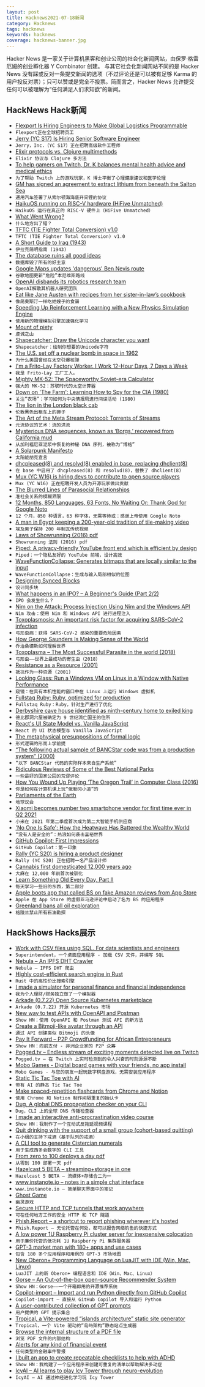 ```yaml
---
layout: post
title: Hacknews2021-07-18新闻
category: Hacknews
tags: hacknews
keywords: hacknews
coverage: hacknews-banner.jpg
---
```


Hacker News 是一家关于计算机黑客和创业公司的社会化新闻网站，由保罗·格雷厄姆的创业孵化器 Y Combinator 创建。
与其它社会化新闻网站不同的是 Hacker News 没有踩或反对一条提交新闻的选项（不过评论还是可以被有足够 Karma 的用户投反对票）；只可以赞或是完全不投票。简而言之，Hacker News 允许提交任何可以被理解为“任何满足人们求知欲”的新闻。

## HackNews Hack新闻


- [Flexport Is Hiring Engineers to Make Global Logistics Programmable](https://www.flexport.com/careers)
- `Flexport正在全球招聘员工`
- [Jerry (YC S17) Is Hiring Senior Software Engineer](https://apply.workable.com/jerry/j/07E1D2B302/)
- `Jerry，Inc.（YC S17）正在招聘高级软件工程师`
- [Elixir protocols vs. Clojure multimethods](https://mattmower.com/2021/07/17/elixir-protocols-vs-clojure-multimethods/)
- `Elixir 协议与 Clojure 多方法`
- [To help gamers on Twitch, Dr. K balances mental health advice and medical ethics](https://www.npr.org/2021/01/13/956315576/psychiatrist-criticized-for-addressing-mental-health-issues-on-twitch)
- `为了帮助 Twitch 上的游戏玩家，K 博士平衡了心理健康建议和医学伦理`
- [GM has signed an agreement to extract lithium from beneath the Salton Sea](https://www.autoweek.com/news/green-cars/a37029490/gm-will-suck-lithium-from-the-salton-sea-to-make-batteries/)
- `通用汽车签署了从索尔顿海海底开采锂的协议`
- [HaikuOS running on RISC-V hardware (HiFive Unmatched)](https://discuss.haiku-os.org/t/my-progress-on-real-risc-v-hardware/10963/31)
- `HaikuOS 运行在真正的 RISC-V 硬件上（HiFive Unmatched）`
- [What Went Wrong?](https://queue.acm.org/detail.cfm?id=3475967)
- `什么地方出了错？`
- [TFTC (TIE Fighter Total Conversion) v1.0](https://www.moddb.com/mods/tie-fighter-total-conversion-tftc/news/tftc-v10-is-out-now)
- `TFTC (TIE Fighter Total Conversion) v1.0`
- [A Short Guide to Iraq (1943)](https://www.history.navy.mil/research/library/online-reading-room/title-list-alphabetically/s/short-guide-to-iraq.html)
- `伊拉克简明指南 (1943)`
- [The database ruins all good ideas](http://squarism.com/2021/07/08/databases-ruin-all-good-ideas/)
- `数据库毁了所有的好主意`
- [Google Maps updates 'dangerous' Ben Nevis route](https://www.bbc.co.uk/news/uk-scotland-highlands-islands-57873330)
- `谷歌地图更新“危险”本尼维斯路线`
- [OpenAI disbands its robotics research team](https://venturebeat.com/2021/07/16/openai-disbands-its-robotics-research-team/)
- `OpenAI解散其机器人研究团队`
- [Eat like Jane Austen with recipes from her sister-in-law’s cookbook](https://www.atlasobscura.com/articles/jane-austen-recipes-cookbook)
- `像简奥斯汀一样吃她嫂子的食谱`
- [Speeding Up Reinforcement Learning with a New Physics Simulation Engine](https://ai.googleblog.com/2021/07/speeding-up-reinforcement-learning-with.html)
- `使用新的物理模拟引擎加速强化学习`
- [Mount of piety](https://en.wikipedia.org/wiki/Mount_of_piety)
- `虔诚之山`
- [Shapecatcher: Draw the Unicode character you want](http://shapecatcher.com/)
- `Shapecatcher：绘制你想要的Unicode字符`
- [The U.S. set off a nuclear bomb in space in 1962](https://www.nationalgeographic.com/science/article/why-the-us-once-set-off-a-nuclear-bomb-in-space-called-starfish-prime)
- `为什么美国曾经在太空引爆核弹`
- [I'm a Frito-Lay Factory Worker. I Work 12-Hour Days, 7 Days a Week](https://www.vice.com/en/article/pkbmwy/im-a-frito-lay-factory-worker-i-work-12-hour-days-7-days-a-week)
- `我是 Frito-Lay 工厂工人。`
- [Mighty MK-52: The Spaceworthy Soviet-era Calculator](https://electronicsdeli.net/2021/06/23/mk52/)
- `强大的 MK-52：苏联时代的太空计算器`
- [Down on 'The Farm': Learning How to Spy for the CIA (1980)](https://www.washingtonpost.com/archive/local/1980/02/19/down-on-the-farm-learning-how-to-spy-for-the-cia/fbe2f23c-ab8d-4fba-aab2-1c1da55f1c53/)
- `关注“农场”：学习如何为中央情报局进行间谍活动 (1980)`
- [The lion in the London black cab](https://www.theguardian.com/world/2021/jul/17/the-lion-in-the-london-black-cab-the-remarkable-story-of-singh-and-the-boy-who-loved-him)
- `伦敦黑色出租车上的狮子`
- [The Art of the Meta Stream Protocol: Torrents of Streams](https://arxiv.org/abs/2107.07296)
- `元流协议的艺术：流的洪流`
- [Mysterious DNA sequences, known as ‘Borgs,’ recovered from California mud](https://www.sciencemag.org/news/2021/07/mysterious-dna-sequences-known-borgs-recovered-california-mud)
- `从加利福尼亚泥浆中恢复的神秘 DNA 序列，被称为“博格”`
- [A Solarpunk Manifesto](http://www.re-des.org/a-solarpunk-manifesto/)
- `太阳能朋克宣言`
- [dhcpleased(8) and resolvd(8) enabled in base, replacing dhclient(8)](https://undeadly.org/cgi?action=article;sid=20210717141912)
- `在 base 中启用了 dhcpleased(8) 和 resolvd(8)，替换了 dhclient(8)`
- [Mux (YC W16) is hiring devs to contribute to open source players](https://mux.com/jobs?hnj=oss-players)
- `Mux (YC W16) 正在招聘开发人员为开源玩家做出贡献`
- [The Blurred Lines of Parasocial Relationships](https://every.to/cybernaut/the-blurred-lines-of-parasocial-relationships)
- `准社会关系的模糊界限`
- [12 Months, 850 Languages, 63 Fonts, No Waiting Or: Thank God for Google Noto](https://curiousnotions.com/blog/#7/14/2021)
- `12 个月，850 种语言，63 种字体，无需等待或：感谢上帝使用 Google Noto`
- [A man in Egypt keeping a 200-year-old tradition of tile-making video](https://m.youtube.com/watch?v=n5x7GLl-mMo)
- `埃及男子保持 200 年制瓦传统视频`
- [Laws of Showrunning (2016) pdf](http://okbjgm.weebly.com/uploads/3/1/5/0/31506003/11_laws_of_showrunning_nice_version.pdf)
- `Showrunning 法则 (2016) pdf`
- [Piped: A privacy-friendly YouTube front end which is efficient by design](https://github.com/TeamPiped/Piped)
- `Piped：一个隐私友好的 YouTube 前端，设计高效`
- [WaveFunctionCollapse: Generates bitmaps that are locally similar to the input](https://github.com/mxgmn/WaveFunctionCollapse)
- `WaveFunctionCollapse：生成与输入局部相似的位图`
- [Designing Synced Blocks](https://www.notion.so/blog/designing-synced-blocks)
- `设计同步块`
- [What happens in an IPO? – A Beginner's Guide (Part 2/2)](https://www.simplanations.in/people/2046200-vivek-raju)
- `IPO 会发生什么？ `
- [Nim on the Attack: Process Injection Using Nim and the Windows API](https://huskyhacks.dev/2021/07/17/nim-exploit-dev/)
- `Nim 攻击：使用 Nim 和 Windows API 进行进程注入`
- [Toxoplasmosis: An important risk factor for acquiring SARS-CoV-2 infection](https://www.medrxiv.org/content/10.1101/2021.05.15.21257257v1.full)
- `弓形虫病：获得 SARS-CoV-2 感染的重要危险因素`
- [How George Saunders Is Making Sense of the World](https://www.esquire.com/entertainment/books/a35166045/george-saunders-interview-pandemic-donald-trump-a-swim-in-a-pond-in-the-rain/)
- `乔治桑德斯如何理解世界`
- [Toxoplasma – The Most Successful Parasite in the world (2018)](https://bohembaeksvensson.medium.com/toxoplasma-the-most-successful-parasite-in-the-world-do-you-know-it-c1083012f28a)
- `弓形虫——世界上最成功的寄生虫（2018）`
- [Resistance as a Resource (2001)](https://dhemery.com/articles/resistance_as_a_resource/)
- `抵抗作为一种资源 (2001)`
- [Looking Glass: Run a Windows VM on Linux in a Window with Native Performance](https://looking-glass.io/)
- `窥镜：在具有本机性能的窗口中在 Linux 上运行 Windows 虚拟机`
- [Fullstaq Ruby: Ruby, optimized for production](https://fullstaqruby.org/)
- `Fullstaq Ruby：Ruby，针对生产进行了优化`
- [Derbyshire cave house identified as ninth-century home to exiled king](https://www.theguardian.com/science/2021/jul/15/derbyshire-cave-house-identified-as-ninth-century-home-to-exiled-king)
- `德比郡洞穴屋被确定为 9 世纪流亡国王的住所`
- [React's UI State Model vs. Vanilla JavaScript](https://arihantverma.com/posts/2021/07/17/react-ui-state-model-vs-vanilla-js/)
- `React 的 UI 状态模型与 Vanilla JavaScript`
- [The metaphysical presuppositions of formal logic](https://edwardfeser.blogspot.com/2021/07/the-metaphysical-presuppositions-of.html)
- `形式逻辑的形而上学前提`
- [“The following actual sample of BANCStar code was from a production system” (2000)](http://web.archive.org/web/20050313023432/http://www.geocities.com/ResearchTriangle/Station/2266/tarpit/bancstar.html)
- `“以下 BANCStar 代码的实际样本来自生产系统”`
- [Ridiculous Reviews of Some of the Best National Parks](https://www.smithsonianmag.com/travel/ridiculous-reviews-some-best-national-parks-180978119/)
- `一些最好的国家公园的荒谬评论`
- [How You Wound Up Playing ‘The Oregon Trail’ in Computer Class (2016)](https://www.smithsonianmag.com/innovation/how-you-wound-playing-em-oregon-trailem-computer-class-180959851/)
- `你是如何在计算机课上玩“俄勒冈小道”的`
- [Parliaments of the Earth](https://logicmag.io/distribution/parliaments-of-the-earth/)
- `地球议会`
- [Xiaomi becomes number two smartphone vendor for first time ever in Q2 2021](https://www.canalys.com/newsroom/global-smartphone-market-q2-2021)
- `小米在 2021 年第二季度首次成为第二大智能手机供应商`
- ['No One Is Safe': How the Heatwave Has Battered the Wealthy World](https://www.nytimes.com/2021/07/17/climate/heatwave-weather-hot.html)
- `“没有人是安全的”：热浪如何袭击富裕世界`
- [GitHub Copilot: First Impressions](https://vladiliescu.net/github-copilot-first-impressions/)
- `GitHub Copilot：第一印象`
- [Rally (YC S20) is hiring a product designer](https://www.ycombinator.com/companies/rally/jobs/4ijjeMbu7-product-designer-or-ui-ux-developer)
- `Rally (YC S20) 正在招聘一名产品设计师`
- [Cannabis first domesticated 12,000 years ago](https://phys.org/news/2021-07-cannabis-domesticated-years.html)
- `大麻在 12,000 年前首次被驯化`
- [Learn Something Old Every Day, Part II](https://www.os2museum.com/wp/learn-something-old-every-day-part-ii/)
- `每天学习一些旧的东西，第二部分`
- [Apple boots app that called BS on fake Amazon reviews from App Store](https://mashable.com/article/apple-app-store-removed-fakespot-fake-amazon-reviews)
- `Apple 在 App Store 的虚假亚马逊评论中启动了名为 BS 的应用程序`
- [Greenland bans all oil exploration](https://www.cbc.ca/news/business/greenland-oil-1.6105230)
- `格陵兰禁止所有石油勘探`


## HackShows Hacks展示

- [ Work with CSV files using SQL. For data scientists and engineers](https://superintendent.app/)
- `Superintendent，一个桌面应用程序 - 加载 CSV 文件，并编写 SQL`
- [ Nebula – An IPFS DHT Crawler](https://github.com/dennis-tra/nebula-crawler)
- `Nebula – IPFS DHT 爬虫`
- [ Highly cost-efficient search engine in Rust](https://github.com/quickwit-inc/quickwit/)
- `Rust 中的高性价比搜索引擎`
- [ I made a simulator for personal finance and financial independence](https://projectifi.io/?ref=hn)
- `我为个人理财/财务独立做了一个模拟器`
- [ Arkade (0.7.22) Open Source Kubernetes marketplace](https://github.com/alexellis/arkade/releases/tag/0.7.22)
- `Arkade (0.7.22) 开源 Kubernetes 市场`
- [ New way to test APIs with OpenAPI and Postman](https://github.com/apideck-libraries/portman)
- `Show HN：使用 OpenAPI 和 Postman 测试 API 的新方法`
- [ Create a Bitmoji-like avatar through an API](https://www.dollo.me)
- `通过 API 创建类似 Bitmoji 的头像`
- [ Pay It Forward – P2P Crowdfunding for African Entrepreneurs](https://www.zidisha.org/)
- `Show HN：向前支付 - 非洲企业家的 P2P 众筹`
- [ Pogged.tv – Endless stream of exciting moments detected live on Twitch](https://pogged.tv)
- `Pogged.tv – 在 Twitch 上实时检测到的令人兴奋的时刻源源不断`
- [ Mobo Games - Digital board games with your friends, no app install](https://gomobo.app)
- `Mobo Games - 与您的朋友一起玩数字棋盘游戏，无需安装应用程序`
- [ Static Tic Tac Toe with AI](https://github.com/mhcurylo/tictacstatic)
- `带有 AI 的静态 Tic Tac Toe`
- [ Make spaced-repetition flashcards from Chrome and Notion](https://zorbi.cards)
- `使用 Chrome 和 Notion 制作间隔重复的抽认卡`
- [ Dug, A global DNS propagation checker on your CLI](https://github.com/unfrl/dug/)
- `Dug，CLI 上的全球 DNS 传播检查器`
- [ I made an interactive anti-procrastination video course](https://www.deprocrastination.co/course)
- `Show HN：我制作了一个互动式反拖延视频课程`
- [ Quit drinking with the support of a small group (cohort-based quitting)](https://stopping.app/)
- `在小组的支持下戒酒（基于队列的戒酒）`
- [ A CLI tool to generate Cistercian numerals](https://github.com/rhardih/cistercian)
- `用于生成西多会数字的 CLI 工具`
- [ From zero to 100 deploys a day pdf](https://f.hubspotusercontent00.net/hubfs/9281501/Zero-to-One-Hundred-Deploys-a-Day-Book.pdf)
- `从零到 100 部署一天 pdf`
- [ Hazelcast 5 BETA – streaming+storage in one](https://github.com/hazelcast/hazelcast)
- `Hazelcast 5 BETA – 流媒体+存储合二为一`
- [ www.instanote.io – notes in a simple chat interface](item?id=27857834)
- `www.instanote.io – 简单聊天界面中的笔记`
- [ Ghost Game](https://ghostgame.io)
- `幽灵游戏`
- [ Secure HTTP and TCP tunnels that work anywhere](https://github.com/inlets/inlets-pro)
- `可在任何地方工作的安全 HTTP 和 TCP 隧道`
- [ Phish.Report – a shortcut to report phishing wherever it's hosted](https://phish.report)
- `Phish.Report – 无论托管在何处，都可以报告网络钓鱼的快捷方式`
- [ A low power 1U Raspberry Pi cluster server for inexpensive colocation](https://github.com/pawl/raspberry-pi-1u-server)
- `用于廉价托管的低功耗 1U Raspberry Pi 集群服务器`
- [ GPT-3 market map with 180+ apps and use cases](https://gpt3demo.com/map)
- `包含 180 多个应用程序和用例的 GPT-3 市场地图`
- [ New Oberon+ Programming Language on LuaJIT with IDE (Win, Mac, Linux)](https://github.com/rochus-keller/Oberon/blob/master/README.md)
- `LuaJIT 上的新 Oberon+ 编程语言和 IDE（Win、Mac、Linux）`
- [ Gorse – An Out-of-the-box open-source Recommender System](https://gorse.io/)
- `Show HN：Gorse——一个开箱即用的开源推荐系统`
- [ Copilot-import – Import and run Python directly from GitHub Copilot](https://github.com/MythicManiac/copilot-import)
- `Copilot-import – 直接从 GitHub Copilot 导入和运行 Python`
- [ A user-contributed collection of GPT prompts](https://gptprompts.org/prompts)
- `用户提供的 GPT 提示集合`
- [ Tropical, a Vite-powered “islands architecture” static site generator](https://tropical.js.org/)
- `Tropical，一个 Vite 驱动的“岛屿架构”静态站点生成器`
- [ Browse the internal structure of a PDF file](https://github.com/desgeeko/pdfsyntax)
- `浏览 PDF 文件的内部结构`
- [ Alerts for any kind of financial event](http://alphalerts.com/)
- `任何类型的金融事件警报`
- [ I built an app to create repeatable checklists to help with ADHD](https://checkyourlist.app/)
- `Show HN：我构建了一个应用程序来创建可重复的清单以帮助解决多动症`
- [ IcyAI – AI learns to play Icy Tower through neuro-evolution](https://github.com/nikp06/icyAI)
- `IcyAI – AI 通过神经进化学习玩 Icy Tower`

